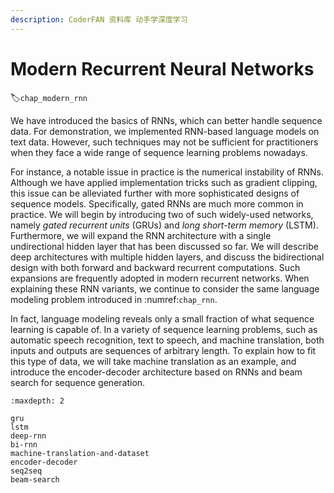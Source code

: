 ```yaml
---
description: CoderFAN 资料库 动手学深度学习
---
```


# Modern Recurrent Neural Networks
:label:`chap_modern_rnn`

We have introduced the basics of RNNs,
which can better handle sequence data.
For demonstration,
we implemented RNN-based
language models on text data.
However, 
such techniques may not be sufficient
for practitioners when they face
a wide range of sequence learning problems nowadays.

For instance,
a notable issue in practice
is the numerical instability of RNNs.
Although we have applied implementation tricks
such as gradient clipping,
this issue can be alleviated further
with more sophisticated designs of sequence models.
Specifically,
gated RNNs are much more common in practice.
We will begin by introducing two of such widely-used networks,
namely *gated recurrent units* (GRUs) and *long short-term memory* (LSTM).
Furthermore, we will expand the RNN architecture
with a single undirectional hidden layer
that has been discussed so far.
We will describe deep architectures with
multiple hidden layers,
and discuss the bidirectional design
with both forward and backward recurrent computations.
Such expansions are frequently adopted
in modern recurrent networks.
When explaining these RNN variants,
we continue to consider
the same language modeling problem introduced in :numref:`chap_rnn`.

In fact, language modeling
reveals only a small fraction of what 
sequence learning is capable of.
In a variety of sequence learning problems,
such as automatic speech recognition, text to speech, and machine translation,
both inputs and outputs are sequences of arbitrary length.
To explain how to fit this type of data,
we will take machine translation as an example,
and introduce the encoder-decoder architecture based on
RNNs and beam search for sequence generation.

```toc
:maxdepth: 2

gru
lstm
deep-rnn
bi-rnn
machine-translation-and-dataset
encoder-decoder
seq2seq
beam-search
```

